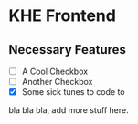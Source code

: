 # KHE Frontend

## Necessary Features

- [ ] A Cool Checkbox
- [ ] Another Checkbox
- [X] Some sick tunes to code to

bla bla bla, add more stuff here.
